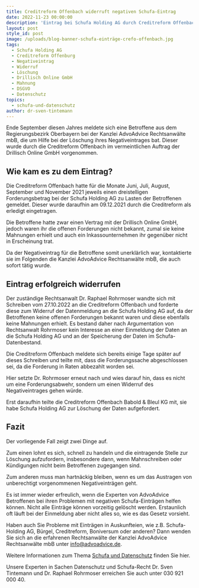 ```yaml
---
title: Creditreform Offenbach widerruft negativen Schufa-Eintrag
date: 2022-11-23 00:00:00
description: 'Eintrag bei Schufa Holding AG durch Creditreform Offenbach widerrufen. '
layout: post
style_id: post
image: /uploads/blog-banner-schufa-einträge-crefo-offenbach.jpg
tags:
  - Schufa Holding AG
  - Creditreform Offenburg
  - Negativeintrag
  - Widerruf
  - Löschung
  - Drillisch Online GmbH
  - Mahnung
  - DSGVO
  - Datenschutz
topics:
  - schufa-und-datenschutz
author: dr-sven-tintemann
---
```

Ende September diesen Jahres meldete sich eine Betroffene aus dem Regierungsbezirk Oberbayern bei der Kanzlei AdvoAdvice Rechtsanwälte mbB, die um Hilfe bei der Löschung ihres Negativeintrages bat. Dieser wurde durch die Creditreform Offenbach im vermeintlichen Auftrag der Drillisch Online GmbH vorgenommen.

## Wie kam es zu dem Eintrag?

Die Creditreform Offenbach hatte für die Monate Juni, Juli, August, September und November 2021 jeweils einen dreistelligen Forderungsbetrag bei der Schufa Holding AG zu Lasten der Betroffenen gemeldet. Dieser wurde daraufhin am 09.12.2021 durch die Creditreform als erledigt eingetragen.

Die Betroffene hatte zwar einen Vertrag mit der Drillisch Online GmbH, jedoch waren ihr die offenen Forderungen nicht bekannt, zumal sie keine Mahnungen erhielt und auch ein Inkassounternehmen ihr gegenüber nicht in Erscheinung trat.

Da der Negativeintrag für die Betroffene somit unerklärlich war, kontaktierte sie im Folgenden die Kanzlei AdvoAdvice Rechtsanwälte mbB, die auch sofort tätig wurde.

## Eintrag erfolgreich widerrufen

Der zuständige Rechtsanwalt Dr. Raphael Rohrmoser wandte sich mit Schreiben vom 27.10.2022 an die Creditreform Offenbach und forderte diese zum Widerruf der Datenmeldung an die Schufa Holding AG auf, da der Betroffenen keine offenen Forderungen bekannt waren und diese ebenfalls keine Mahnungen erhielt. Es bestand daher nach Argumentation von Rechtsanwalt Rohrmoser kein Interesse an einer Einmeldung der Daten an die Schufa Holding AG und an der Speicherung der Daten im Schufa-Datenbestand.

Die Creditreform Offenbach meldete sich bereits einige Tage später auf dieses Schreiben und teilte mit, dass die Forderungssache abgeschlossen sei, da die Forderung in Raten abbezahlt worden sei.&nbsp;

Hier setzte Dr. Rohrmoser erneut nach und wies darauf hin, dass es nicht um eine Forderungsabwehr, sondern um einen Widerruf des Negativeintrages gehen würde.

Erst daraufhin teilte die Creditreform Offenbach Babold & Bleul KG mit, sie habe Schufa Holding AG zur Löschung der Daten aufgefordert.

## Fazit

Der vorliegende Fall zeigt zwei Dinge auf.&nbsp;

Zum einen lohnt es sich, schnell zu handeln und die eintragende Stelle zur Löschung aufzufordern, insbesondere dann, wenn Mahnschreiben oder Kündigungen nicht beim Betroffenen zugegangen sind.&nbsp;

Zum anderen muss man hartnäckig bleiben, wenn es um das Austragen von unberechtigt vorgenommenen Negativeinträgen geht.&nbsp;

Es ist immer wieder erfreulich, wenn die Experten von AdvoAdvice Betroffenen bei ihren Problemen mit negativen Schufa-Einträgen helfen können. Nicht alle Einträge können vorzeitig gelöscht werden. Erstaunlich oft läuft bei der Einmeldung aber nicht alles so, wie es das Gesetz vorsieht.

Haben auch Sie Probleme mit Einträgen in Auskunfteien, wie z.B. Schufa-Holding AG, Bürgel, Creditreform, Boniversum oder anderen? Dann wenden Sie sich an die erfahrenen Rechtsanwälte der Kanzlei AdvoAdvice Rechtsanwälte mbB unter [info@advoadvice.de](mailto:info@advoadvice.de).

Weitere Informationen zum Thema [Schufa und Datenschutz](/themen/schufa-und-datenschutz/)&nbsp;finden Sie hier.&nbsp;

Unsere Experten in Sachen Datenschutz und Schufa-Recht Dr. Sven Tintemann und Dr. Raphael Rohrmoser erreichen Sie auch unter 030 921 000 40.